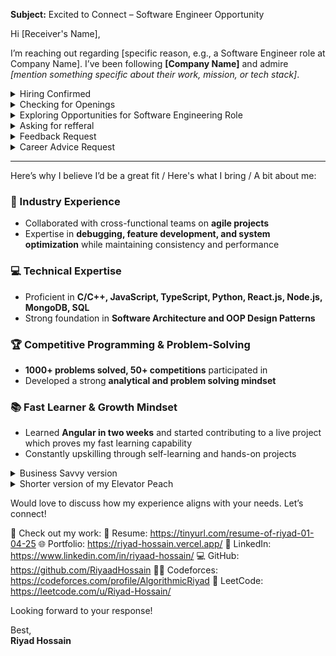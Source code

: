 **Subject:** Excited to Connect – Software Engineer Opportunity  

Hi [Receiver's Name],  

I’m reaching out regarding [specific reason, e.g., a Software Engineer role at Company Name]. I’ve been following **[Company Name]** and admire *[mention something specific about their work, mission, or tech stack]*.  
<details>
    <summary>Hiring Confirmed</summary>

    Application for Software Engineer Role

    I came across the **Software Engineer opening at [Company Name]**, and I’m excited to apply. I’ve been following **[Company Name]** and admire *[mention something specific about their work, mission, or tech stack]*. 

    (at the end) Looking forward to hearing from you!  
</details>

<details>
    <summary>Checking for Openings</summary>

    Exploring Openings for a Software Engineer at [Company Name]?

    I hope you’re doing well. I wanted to reach out to see if your team is currently hiring for Software Engineers or if there are any upcoming opportunities.
    
    (at the end) If there are any relevant openings, I’d love to discuss how I can contribute. If not, I’d still appreciate staying in touch for future opportunities.
</details>

<details>
    <summary>Exploring Opportunities for Software Engineering Role</summary>

    Exploring Openings for a Software Engineer role?

    I hope you're doing well! I’m reaching out to explore any potential software engineering opportunities for me.
    
    (at the end) If there’s an open role that aligns with my skills, I’d love the opportunity to connect and discuss further. Looking forward to your response!
</details>

<details>
    <summary>Asking for refferal</summary>

    Seeking Referral for a Software Engineering Role at [Company Name]

    I hope you’re doing great. I admire the work being done at **[Company Name]** and am very interested in joining your team.  
    I noticed that **[Company Name]** is hiring for Software Engineers. Given my skills and experience, I believe I could be a strong candidate.

    (at the end) If you think I’d be a good fit, I’d really appreciate a referral. If not, I’d still love to hear any advice you might have for me.
</details>

<details>
    <summary>Feedback Request</summary>
    
    Would Love Your Feedback on My Work

    I’ve been following your work in **[mention their domain or company]**, and I truly admire your expertise.

    If you have any insights or suggestions, I’d greatly appreciate it.  
    Looking forward to your thoughts!  
</details>

<details>
    <summary>Career Advice Request</summary>

    Seeking Your Guidance for Career Growth

    I admire your journey and expertise in **[mention their field or company]**, and I’d love to learn from your insights.

    I’d truly appreciate any insights you can share. Looking forward to your response!
</details>



---


Here’s why I believe I’d be a great fit / Here's what I bring / A bit about me:

### 🚀 Industry Experience  
- Collaborated with cross-functional teams on **agile projects**  
- Expertise in **debugging, feature development, and system optimization** while maintaining consistency and performance 

### 💻 Technical Expertise  
- Proficient in **C/C++, JavaScript, TypeScript, Python, React.js, Node.js, MongoDB, SQL**  
- Strong foundation in **Software Architecture and OOP Design Patterns**  


### 🏆 Competitive Programming & Problem-Solving  
- **1000+ problems solved, 50+ competitions** participated in  
- Developed a strong **analytical and problem solving mindset**  

### 📚 Fast Learner & Growth Mindset  
- Learned **Angular in two weeks** and started contributing to a live project which proves my fast learning capability
- Constantly upskilling through self-learning and hands-on projects  



<details>
    <summary>Business Savvy version</summary>

    🚀 Have 1+ year of industry experience working in agile teams, debugging critical issues, adding new features, and maintaining consistency across systems.

    💻 Ability to build reliable and scalable software that enhances efficiency and user experience. Skilled in varius technologies with a strong foundation in software architecture and OOP.

    🏆 Developed strong problem solving and analytical thinking mindset by solving 1000+ programming problems and participating 40+ competitions in CodeForces.

    📚 Quickly adapt to new technologies, ensuring minimal downtime and faster development. In my last role, Learned Angular in just two weeks and started contributing to a live project.
</details>


<details>
    <summary>Shorter version of my Elevator Peach</summary>

    🚀 Industry Experience: Worked on agile projects for 1+ year, collaborating with cross-functional teams, debugging, adding new features, and optimizing systems.

    💻 Technical Expertise: Proficient in C/C++, JavaScript, TypeScript, Python, React.js, Node.js, MongoDB, SQL, with a strong grasp of software architecture and OOP design patterns.

    🏆 Competitive Programming: Solved 1000+ problems, participated in 50+ competitions, and built a strong analytical and algorithmic mindset.

    📚 Fast Learner & Growth Mindset: Learned Angular in two weeks and contributed to a live project, continuously upskilling through self-learning and projects.
</details>

Would love to discuss how my experience aligns with your needs. Let’s connect!  

📌 Check out my work:
    📄 Resume: https://tinyurl.com/resume-of-riyad-01-04-25
    🌐 Portfolio: https://riyad-hossain.vercel.app/
    👔 LinkedIn: https://www.linkedin.com/in/riyaad-hossain/
    💻 GitHub: https://github.com/RiyaadHossain
    🧑‍💻 Codeforces: https://codeforces.com/profile/AlgorithmicRiyad
    🧩 LeetCode: https://leetcode.com/u/Riyad-Hossain/


Looking forward to your response!  

Best,  
**Riyad Hossain**  
